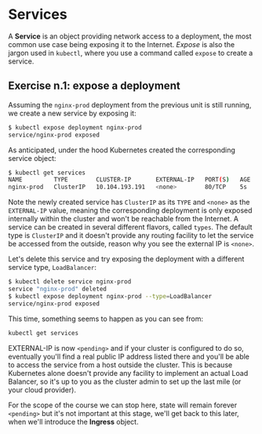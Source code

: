 # Services

A **Service** is an object providing network access to a deployment, the
most common use case being exposing it to the Internet. _Expose_ is also the
jargon used in `kubectl`, where you use a command called `expose` to create
a service.

## Exercise n.1: expose a deployment

Assuming the `nginx-prod` deployment from the previous unit is still running,
we create a new service by exposing it:

```sh
$ kubectl expose deployment nginx-prod
service/nginx-prod exposed
```

As anticipated, under the hood Kubernetes created the corresponding service object:
```sh
$ kubectl get services
NAME         TYPE        CLUSTER-IP       EXTERNAL-IP   PORT(S)   AGE
nginx-prod   ClusterIP   10.104.193.191   <none>        80/TCP    5s
```

Note the newly created service has `ClusterIP` as its `TYPE` and `<none>` as the
`EXTERNAL-IP` value, meaning the corresponding deployment is only exposed internally
within the cluster and won't be reachable from the Internet. A service can be created
in several different flavors, called `types`. The default type is `ClusterIP` and
it doesn't provide any routing facility to let the service be accessed from the outside,
reason why you see the external IP is `<none>`.

Let's delete this service and try exposing the deployment with a different service type,
`LoadBalancer`:
```sh
$ kubectl delete service nginx-prod
service "nginx-prod" deleted
$ kubectl expose deployment nginx-prod --type=LoadBalancer
service/nginx-prod exposed
```

This time, something seems to happen as you can see from:
```sh
kubectl get services
```

EXTERNAL-IP is now `<pending>` and if your cluster is configured to do so,
eventually you'll find a real public IP address listed there and you'll be able
to access the service from a host outside the cluster. This is because Kubernetes
alone doesn't provide any facility to implement an actual Load Balancer, so it's
up to you as the cluster admin to set up the last mile (or your cloud provider).

For the scope of the course we can stop here, state will remain forever `<pending>`
but it's not important at this stage, we'll get back to this later, when we'll
introduce the **Ingress** object.
